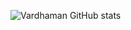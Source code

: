 
![Vardhaman GitHub stats](https://github-readme-stats.vercel.app/api?username=Vardhaman599&show_icons=true&theme=Gradient)

